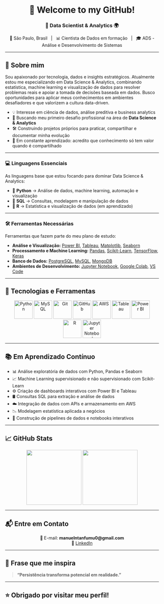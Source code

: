 <h1 align="center">👋 Welcome to my GitHub!</h1>
<h3 align="center">🎯 Data Scientist & Analytics  🌍</h3>

<p align="center">
  📍 São Paulo, Brasil &nbsp;&nbsp;|&nbsp;&nbsp; 📊 Cientista de Dados em formação &nbsp;&nbsp;|&nbsp;&nbsp; 🎓 ADS - Análise e Desenvolvimento de Sistemas
</p>

---

## 📌 Sobre mim

Sou apaixonado por tecnologia, dados e insights estratégicos. Atualmente estou me especializando em Data Science & Analytics, combinando estatística, machine learning e visualização de dados para resolver problemas reais e apoiar a tomada de decisões baseada em dados. Busco oportunidades para aplicar meus conhecimentos em ambientes desafiadores e que valorizem a cultura data-driven.

- 💡 Interesse em ciência de dados, análise preditiva e business analytics  
- 💼 Buscando meu primeiro desafio profissional na área de **Data Science & Analytics**  
- 🛠️ Construindo projetos próprios para praticar, compartilhar e documentar minha evolução  
- 📖 Em constante aprendizado: acredito que conhecimento só tem valor quando é compartilhado

---

### 💻 Linguagens Essenciais

As linguagens base que estou focando para dominar Data Science & Analytics:

- 📌 **Python** → Análise de dados, machine learning, automação e visualização
- 📌 **SQL** → Consultas, modelagem e manipulação de dados
- 📌 **R** → Estatística e visualização de dados (em aprendizado)

---

### 🛠️ Ferramentas Necessárias

Ferramentas que fazem parte do meu plano de estudo:

- **Análise e Visualização:** [Power BI](https://powerbi.microsoft.com/), [Tableau](https://www.tableau.com/), [Matplotlib](https://matplotlib.org/), [Seaborn](https://seaborn.pydata.org/)
- **Processamento e Machine Learning:** [Pandas](https://pandas.pydata.org/), [Scikit-Learn](https://scikit-learn.org/), [TensorFlow](https://www.tensorflow.org/), [Keras](https://keras.io/)
- **Banco de Dados:** [PostgreSQL](https://www.postgresql.org/), [MySQL](https://www.mysql.com/), [MongoDB](https://www.mongodb.com/)
- **Ambientes de Desenvolvimento:** [Jupyter Notebook](https://jupyter.org/), [Google Colab](https://colab.research.google.com/), [VS Code](https://code.visualstudio.com/)

---

## 🚀 Tecnologias e Ferramentas 

<p align="center">
  <img src="https://cdn.jsdelivr.net/gh/devicons/devicon/icons/python/python-original-wordmark.svg" height="60" alt="Python" />
  <img src="https://cdn.jsdelivr.net/gh/devicons/devicon/icons/mysql/mysql-original-wordmark.svg" height="60" alt="MySQL" />
  <img src="https://cdn.jsdelivr.net/gh/devicons/devicon/icons/git/git-original-wordmark.svg" height="60" alt="Git" />
  <img src="https://cdn.jsdelivr.net/gh/devicons/devicon/icons/github/github-original-wordmark.svg" height="60" alt="GitHub" />
  <img src="https://cdn.jsdelivr.net/gh/devicons/devicon/icons/amazonwebservices/amazonwebservices-original-wordmark.svg" height="60" alt="AWS" />
  <img src="https://upload.wikimedia.org/wikipedia/commons/4/4b/Tableau_Logo.png" height="60" alt="Tableau" />
  <img src="https://img.icons8.com/color/96/000000/power-bi.png" height="60" alt="Power BI" />
  <img src="https://cdn.jsdelivr.net/gh/devicons/devicon/icons/r/r-original.svg" height="60" alt="R" />
  <img src="https://cdn.jsdelivr.net/gh/devicons/devicon/icons/jupyter/jupyter-original-wordmark.svg" height="60" alt="Jupyter Notebook" />
</p>

---

## 📚 Em Aprendizado Contínuo

- 📊 Análise exploratória de dados com Python, Pandas e Seaborn  
- 📈 Machine Learning supervisionado e não supervisionado com Scikit-Learn  
- ⚙️ Criação de dashboards interativos com Power BI e Tableau  
- 🛢️ Consultas SQL para extração e análise de dados  
- ☁️ Integração de dados com APIs e armazenamento em AWS  
- 📉 Modelagem estatística aplicada a negócios  
- 🧠 Construção de pipelines de dados e notebooks interativos

---

## 📈 GitHub Stats

<div align="center">
  <img height="180em" src="https://github-readme-stats.vercel.app/api?username=manntanfumu0&show_icons=true&theme=radical"/>
  <img height="180em" src="https://github-readme-stats.vercel.app/api/top-langs/?username=manntanfumu0&layout=compact&theme=radical"/>
</div>

---

## 📬 Entre em Contato

<p align="center">
  📧 E-mail: <strong>manuelntanfumu0@gmail.com</strong> <br>
  💼 <a href="https://www.linkedin.com/in/manuel-filipe-ntanfumu-384612292" target="_blank">LinkedIn</a>
</p>

---

## 💬 Frase que me inspira

> **“Persistência transforma potencial em realidade.”**

---

## ⭐ Obrigado por visitar meu perfil!